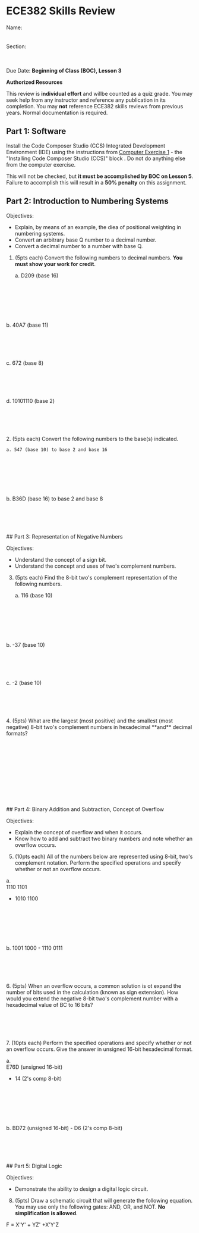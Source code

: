 # ECE382 Skills Review

Name:
<br>
<br>
<br>
Section:
<br>
<br>
<br>

Due Date: **Beginning of Class (BOC), Lesson 3**

**Authorized Resources**

This review is **individual effort** and willbe counted as a quiz grade.  You may seek help from any instructor and reference any publication in its completion.  You may **not** reference ECE382 skills reviews from previous years.  Normal documentation is required.

## Part 1: Software

Install the Code Composer Studio (CCS) Integrated Development Environment (IDE) using the instructions from [Computer Exercise 1](/labs/compex1/index.html) - the "Installing Code Composer Studio (CCS)" block .  Do not do anything else from the computer exercise.

This will not be checked, but **it must be accomplished by BOC on Lesson 5**.  Failure to accomplish this will result in a **50% penalty** on this assignment.

## Part 2: Introduction to Numbering Systems

Objectives:


- Explain, by means of an example, the diea of positional weighting in numbering systems.
- Convert an arbitrary base Q number to a decimal number.
- Convert a decimal number to a number with base Q.


1. (5pts each) Convert the following numbers to decimal numbers.  **You must show your work for credit**.

    a. D209 (base 16)
<br>
<br>
<br>
<br>
<br>
<br>
    b. 40A7 (base 11)
<br>
<br>
<br>
<br>
<br>
<br>
    c. 672 (base 8)
<br>
<br>
<br>
<br>
<br>
<br>
    d. 10101110 (base 2)
<br>
<br>
<br>
<br>
<br>
<br>
2. (5pts each) Convert the following numbers to the base(s) indicated.

    a. 547 (base 10) to base 2 and base 16
<br>
<br>
<br>
<br>
<br>
<br>
    b. B36D (base 16) to base 2 and base 8
<br>
<br>
<br>
<br>
<br>
<br>
## Part 3: Representation of Negative Numbers

Objectives:


- Understand the concept of a sign bit.
- Understand the concept and uses of two's complement numbers.


3. (5pts each) Find the 8-bit two's complement representation of the following numbers.

    a. 116 (base 10)
<br>
<br>
<br>
<br>
<br>
<br>
    b. -37 (base 10)
<br>
<br>
<br>
<br>
<br>
<br>
    c. -2 (base 10)
<br>
<br>
<br>
<br>
<br>
<br>
4. (5pts) What are the largest (most positive) and the smallest (most negative) 8-bit two's complement numbers in hexadecimal **and** decimal formats?
<br>
<br>
<br>
<br>
<br>
<br>

<br>
<br>
<br>
<br>
<br>
<br>
## Part 4: Binary Addition and Subtraction, Concept of Overflow

Objectives:


- Explain the concept of overflow and when it occurs.
- Know how to add and subtract two binary numbers and note whether an overflow occurs.

5. (10pts each) All of the numbers below are represented using 8-bit, two's complement notation.  Perform the specified operations and specify whether or not an overflow occurs.

a.  
  1110 1101  
+ 1010 1100  
<br>
<br>
<br>
<br>
<br>
<br>
b.  
  1001 1000  
- 1110 0111  
<br>
<br>
<br>
<br>
<br>
<br>
6. (5pts) When an overflow occurs, a common solution is ot expand the number of bits used in the calculation (known as sign extension).  How would  you extend the negative 8-bit two's complement number with a hexadecimal value of BC to 16 bits?
<br>
<br>
<br>
<br>
<br>
<br>
7. (10pts each) Perform the specified operations and specify whether or not an overflow occurs.  Give the answer in unsigned 16-bit hexadecimal format.

a.  
  E76D (unsigned 16-bit)  
+   14 (2's comp 8-bit)  
<br>
<br>
<br>
<br>
<br>
<br>
b.  
  BD72 (unsigned 16-bit)  
-   D6 (2's comp 8-bit)  
<br>
<br>
<br>
<br>
<br>
<br>
## Part 5: Digital Logic

Objectives:


- Demonstrate the ability to design a digital logic circuit.

8. (5pts) Draw a schematic circuit that will generate the following equation.  You may use only the following gates: AND, OR, and NOT.  **No simplification is allowed**.

F = X'Y' + YZ' +X'Y'Z
<br>
<br>
<br>
<br>
<br>
<br>
<br>
<br>
<br>
<br>
<br>
<br>
<br>
<br>
<br>
<br>
<br>
<br>
<br>
<br>
<br>
<br>
<br>
<br>
<br>
<br>
<br>
<br>
<br>
<br>

